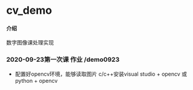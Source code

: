# cv_demo

#### 介绍
数字图像课处理实现

### 2020-09-23第一次课 作业 /demo0923
- 配置好opencv环境，能够读取图片
c/c++安装visual studio + opencv
或
python + opencv

